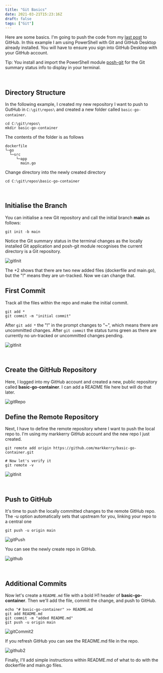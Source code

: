 ```yaml
---
title: "Git Basics"
date: 2021-03-21T15:23:16Z
draft: false
tags: ["Git"]
---
```


Here are some basics. I'm going to push the code from my [last post](https://markkerry.github.io/posts/docker-go-web-app/) to GitHub. In this example I am using PowerShell with Git and GitHub Desktop already installed. You will have to ensure you sign into GitHub Desktop with your GitHub account.

Tip: You install and import the PowerShell module [posh-git](https://www.powershellgallery.com/packages/posh-git/1.0.0) for the Git summary status info to display in your terminal.

<br>

## Directory Structure

In the following example, I created my new repository I want to push to GutHub in `C:\git\repos\` and created a new folder called `basic-go-container`.

```terminal
cd C:\git\repos\
mkdir basic-go-container
```

The contents of the folder is as follows

```terminal
dockerfile
└─go
  └─src
     └─app
       main.go
```

Change directory into the newly created directory

```terminal
cd C:\git\repos\basic-go-container
```

<br>

## Initialise the Branch

You can initialise a new Git repository and call the initial branch __main__ as follows:

```git
git init -b main
```

Notice the Git summary status in the terminal changes as the locally installed Git application and posh-git module recognises the current directory is a Git repository.

![gitInit](images/gitInit.png)

The +2 shows that there are two new added files (dockerfile and main.go), but the "!" means they are un-tracked. Now we can change that.

## First Commit

Track all the files within the repo and make the initial commit.

```git
git add *
git commit -m "initial commit"
```

After `git add *` the "!" in the prompt changes to "~", which means there are uncommitted changes. After `git commit` the status turns green as there are currently no un-tracked or uncommitted changes pending.

![gitInit](images/gitCommit.png)

<br>

## Create the GitHub Repository

Here, I logged into my GitHub account and created a new, public repository called __basic-go-container__. I can add a README file here but will do that later.

![gitRepo](images/gitRepo.png)

## Define the Remote Repository

Next, I have to define the remote repository where I want to push the local repo to. I'm using my markkerry GitHub account and the new repo I just created.

```git
git remote add origin https://github.com/markkerry/basic-go-container.git

# Now let's verify it
git remote -v
```

![gitInit](images/gitRemote.png)

<br>

## Push to GitHub

It's time to push the locally committed changes to the remote GitHub repo. The -u option automatically sets that upstream for you, linking your repo to a central one

```git
git push -u origin main
```

![gitPush](images/gitPush.png)

You can see the newly create repo in GitHub.

![github](images/github.png)

<br>

## Additional Commits

Now let's create a `README.md` file with a bold H1 header of __basic-go-container__. Then we'll add the file, commit the change, and push to GitHub.

```terminal
echo "# basic-go-container" >> README.md
git add README.md
git commit -m "added README.md"
git push -u origin main
```

![gitCommit2](images/gitCommit2.png)

If you refresh GitHub you can see the README.md file in the repo.

![github2](images/github2.png)

Finally, I'll add simple instructions within README.md of what to do with the dockerfile and main.go files.
